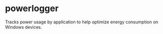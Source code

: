 # powerlogger
Tracks power usage by application to help optimize energy consumption on Windows devices.
